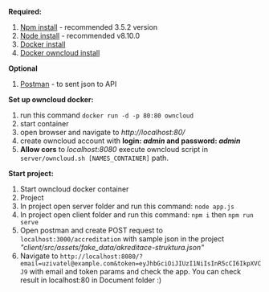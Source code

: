 **Required:**

1. [Npm install](https://www.npmjs.com/get-npm) - recommended 3.5.2 version 
2. [Node install](https://nodejs.org/en/download/) - recommended v8.10.0
3. [Docker install](https://www.docker.com/products/docker-desktop)
4. [Docker owncloud install](https://hub.docker.com/_/owncloud)

**Optional**
1. [Postman](https://www.getpostman.com/downloads/) - to sent json to API

**Set up owncloud docker:**
1. run this command `docker run -d -p 80:80 owncloud`
2. start container 
3. open browser and navigate to *http://localhost:80/*
4. create owncloud account with **login: _admin_ and password: _admin_**
5. **Allow cors** to *localhost:8080* execute owncloud script in `server/owncloud.sh [NAMES_CONTAINER]` path.

**Start project:**
1. Start owncloud docker container
2. Project
  1. In project open server folder and run this command: `node app.js`
  2. In project open client folder and run this command: `npm i` then `npm run serve`
3. Open postman and create POST request to `localhost:3000/accreditation` with sample json in the project *"client/src/assets/fake_data/akreditace-struktura.json"*
4. Navigate to `http://localhost:8080/?email=uzivatel@example.com&token=eyJhbGciOiJIUzI1NiIsInR5cCI6IkpXVCJ9` with email and token params and check the app. You can check result in localhost:80 in Document folder :) 
